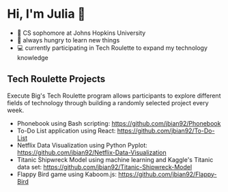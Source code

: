 # Hi, I'm Julia 👋
- 🏫 CS sophomore at Johns Hopkins University
- 📖 always hungry to learn new things
- 💻 currently participating in Tech Roulette to expand my technology knowledge

## Tech Roulette Projects
Execute Big's Tech Roulette program allows participants to explore different fields of technology through building a randomly selected project every week.
- Phonebook using Bash scripting: https://github.com/jbian92/Phonebook 
- To-Do List application using React: https://github.com/jbian92/To-Do-List 
- Netflix Data Visualization using Python Pyplot: https://github.com/jbian92/Netflix-Data-Visualization 
- Titanic Shipwreck Model using machine learning and Kaggle's Titanic data set: https://github.com/jbian92/Titanic-Shipwreck-Model 
- Flappy Bird game using Kaboom.js: https://github.com/jbian92/Flappy-Bird
